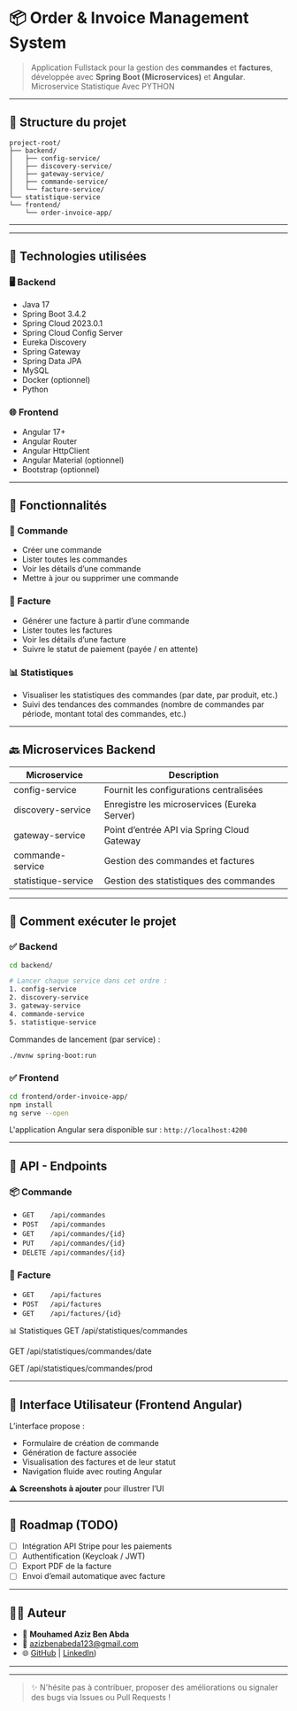 # 📦 **Order & Invoice Management System**

> Application Fullstack pour la gestion des **commandes** et **factures**, développée avec **Spring Boot (Microservices)** et **Angular**.
> Microservice   Statistique  Avec  PYTHON
---

## 📁 Structure du projet


```
project-root/
├── backend/
│   ├── config-service/
│   ├── discovery-service/
│   ├── gateway-service/
│   ├── commande-service/
│   └── facture-service/
└── statistique-service
└── frontend/
    └── order-invoice-app/
```

---

---

## 🚀 Technologies utilisées

### 🖥️ Backend
- Java 17
- Spring Boot 3.4.2
- Spring Cloud 2023.0.1
- Spring Cloud Config Server
- Eureka Discovery
- Spring Gateway
- Spring Data JPA
- MySQL
- Docker (optionnel)
- Python

### 🌐 Frontend
- Angular 17+
- Angular Router
- Angular HttpClient
- Angular Material (optionnel)
- Bootstrap (optionnel)

---

## 🔧 Fonctionnalités

### 🧾 Commande
- Créer une commande
- Lister toutes les commandes
- Voir les détails d’une commande
- Mettre à jour ou supprimer une commande

### 📑 Facture
- Générer une facture à partir d’une commande
- Lister toutes les factures
- Voir les détails d’une facture
- Suivre le statut de paiement (payée / en attente)

### 📊 Statistiques
- Visualiser les statistiques des commandes (par date, par produit, etc.)
- Suivi des tendances des commandes (nombre de commandes par période, montant total des commandes, etc.)

---

## 🔙 Microservices Backend

| Microservice        | Description                                      |
|---------------------|--------------------------------------------------|
| config-service      | Fournit les configurations centralisées         |
| discovery-service   | Enregistre les microservices (Eureka Server)    |
| gateway-service     | Point d’entrée API via Spring Cloud Gateway     |
| commande-service    | Gestion des commandes et factures               |
| statistique-service | Gestion des statistiques des commandes          |

---

## 🧪 Comment exécuter le projet

### ✅ Backend

```bash
cd backend/

# Lancer chaque service dans cet ordre :
1. config-service
2. discovery-service
3. gateway-service
4. commande-service
5. statistique-service


```

Commandes de lancement (par service) :
```bash
./mvnw spring-boot:run
```

### ✅ Frontend

```bash
cd frontend/order-invoice-app/
npm install
ng serve --open
```

L'application Angular sera disponible sur : `http://localhost:4200`

---

## 🔗 API - Endpoints

### 📦 Commande
- `GET    /api/commandes`
- `POST   /api/commandes`
- `GET    /api/commandes/{id}`
- `PUT    /api/commandes/{id}`
- `DELETE /api/commandes/{id}`

### 🧾 Facture
- `GET    /api/factures`
- `POST   /api/factures`
- `GET    /api/factures/{id}`



📊 Statistiques
GET /api/statistiques/commandes

GET /api/statistiques/commandes/date

GET /api/statistiques/commandes/prod

---

## 🎨 Interface Utilisateur (Frontend Angular)

L’interface propose :
- Formulaire de création de commande
- Génération de facture associée
- Visualisation des factures et de leur statut
- Navigation fluide avec routing Angular

⚠️ **Screenshots à ajouter** pour illustrer l’UI

---

## 📌 Roadmap (TODO)

- [ ] Intégration API Stripe pour les paiements
- [ ] Authentification (Keycloak / JWT)
- [ ] Export PDF de la facture
- [ ] Envoi d’email automatique avec facture

---

## 👨‍💻 Auteur

- 👤 **Mouhamed Aziz Ben Abda**
- 📧 azizbenabeda123@gmail.com
- 🌐 [GitHub](github.com/AzizBenabda1?tab=repositories) | [LinkedIn](https://www.linkedin.com/in/mouhamed-aziz-ben-abda-71a615218/))

---



---

> ✨ N'hésite pas à contribuer, proposer des améliorations ou signaler des bugs via Issues ou Pull Requests !
